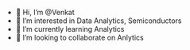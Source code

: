 - 👋 Hi, I’m @Venkat
- 👀 I’m interested in Data Analytics, Semiconductors
- 🌱 I’m currently learning Analytics
- 💞️ I’m looking to collaborate on Anlytics

<!---
pkvenkat71/pkvenkat71 is a ✨ special ✨ repository because its `README.md` (this file) appears on your GitHub profile.
You can click the Preview link to take a look at your changes.
--->
